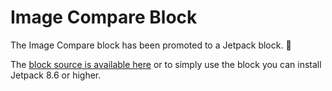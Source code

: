 # Image Compare Block

The Image Compare block has been promoted to a Jetpack block. 🎉

The [block source is available here](https://github.com/Automattic/jetpack/tree/master/extensions/blocks/image-compare) or to simply use the block you can install Jetpack 8.6 or higher.
